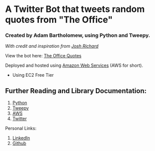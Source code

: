 # A Twitter Bot that tweets random quotes from "The Office"
### Created by Adam Bartholomew, using Python and Tweepy.
_With credit and inspiration from [Josh Richard](https://github.com/joshuarichard)_

View the bot here: [The Office Quotes](https://twitter.com/Office_Bot)

Deployed and hosted using [Amazon Web Services](https://aws.amazon.com/) (AWS for short).
* Using EC2 Free Tier


Further Reading and Library Documentation:
------------------------------------------
1. [Python](https://www.python.org/)
2. [Tweepy](http://www.tweepy.org/)
3. [AWS](https://aws.amazon.com/)
4. [Twitter](https://www.twitter.com)

Personal Links:
1. [LinkedIn](https://www.linkedin.com/in/adam-bartholomew/)
2. [Github](https://github.com/adam-bartholomew)
